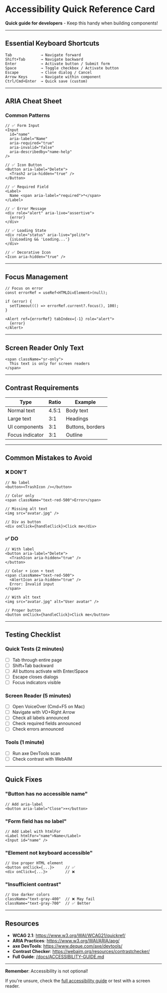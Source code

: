 # Accessibility Quick Reference Card

**Quick guide for developers** - Keep this handy when building components!

---

## Essential Keyboard Shortcuts

```
Tab             → Navigate forward
Shift+Tab       → Navigate backward
Enter           → Activate button / Submit form
Space           → Toggle checkbox / Activate button
Escape          → Close dialog / Cancel
Arrow Keys      → Navigate within component
Ctrl/Cmd+Enter  → Quick save (custom)
```

---

## ARIA Cheat Sheet

### Common Patterns

```tsx
// ✅ Form Input
<Input
  id="name"
  aria-label="Name"
  aria-required="true"
  aria-invalid="false"
  aria-describedby="name-help"
/>

// ✅ Icon Button
<Button aria-label="Delete">
  <Trash2 aria-hidden="true" />
</Button>

// ✅ Required Field
<Label>
  Name <span aria-label="required">*</span>
</Label>

// ✅ Error Message
<div role="alert" aria-live="assertive">
  {error}
</div>

// ✅ Loading State
<div role="status" aria-live="polite">
  {isLoading && 'Loading...'}
</div>

// ✅ Decorative Icon
<Icon aria-hidden="true" />
```

---

## Focus Management

```tsx
// Focus on error
const errorRef = useRef<HTMLDivElement>(null);

if (error) {
  setTimeout(() => errorRef.current?.focus(), 100);
}

<Alert ref={errorRef} tabIndex={-1} role="alert">
  {error}
</Alert>
```

---

## Screen Reader Only Text

```tsx
<span className="sr-only">
  This text is only for screen readers
</span>
```

---

## Contrast Requirements

| Type | Ratio | Example |
|------|-------|---------|
| Normal text | 4.5:1 | Body text |
| Large text | 3:1 | Headings |
| UI components | 3:1 | Buttons, borders |
| Focus indicator | 3:1 | Outline |

---

## Common Mistakes to Avoid

### ❌ DON'T
```tsx
// No label
<button><TrashIcon /></button>

// Color only
<span className="text-red-500">Error</span>

// Missing alt text
<img src="avatar.jpg" />

// Div as button
<div onClick={handleClick}>Click me</div>
```

### ✅ DO
```tsx
// With label
<button aria-label="Delete">
  <TrashIcon aria-hidden="true" />
</button>

// Color + icon + text
<span className="text-red-500">
  <AlertIcon aria-hidden="true" />
  Error: Invalid input
</span>

// With alt text
<img src="avatar.jpg" alt="User avatar" />

// Proper button
<button onClick={handleClick}>Click me</button>
```

---

## Testing Checklist

### Quick Tests (2 minutes)
- [ ] Tab through entire page
- [ ] Shift+Tab backward
- [ ] All buttons activate with Enter/Space
- [ ] Escape closes dialogs
- [ ] Focus indicators visible

### Screen Reader (5 minutes)
- [ ] Open VoiceOver (Cmd+F5 on Mac)
- [ ] Navigate with VO+Right Arrow
- [ ] Check all labels announced
- [ ] Check required fields announced
- [ ] Check errors announced

### Tools (1 minute)
- [ ] Run axe DevTools scan
- [ ] Check contrast with WebAIM

---

## Quick Fixes

### "Button has no accessible name"
```tsx
// Add aria-label
<button aria-label="Close">×</button>
```

### "Form field has no label"
```tsx
// Add Label with htmlFor
<Label htmlFor="name">Name</Label>
<Input id="name" />
```

### "Element not keyboard accessible"
```tsx
// Use proper HTML element
<button onClick={...}>     // ✅
<div onClick={...}>        // ❌
```

### "Insufficient contrast"
```tsx
// Use darker colors
className="text-gray-400"  // ❌ May fail
className="text-gray-700"  // ✅ Better
```

---

## Resources

- **WCAG 2.1**: https://www.w3.org/WAI/WCAG21/quickref/
- **ARIA Practices**: https://www.w3.org/WAI/ARIA/apg/
- **axe DevTools**: https://www.deque.com/axe/devtools/
- **Contrast Checker**: https://webaim.org/resources/contrastchecker/
- **Full Guide**: [/docs/ACCESSIBILITY-GUIDE.md](/docs/ACCESSIBILITY-GUIDE.md)

---

**Remember**: Accessibility is not optional!

If you're unsure, check the [full accessibility guide](/docs/ACCESSIBILITY-GUIDE.md) or test with a screen reader.
